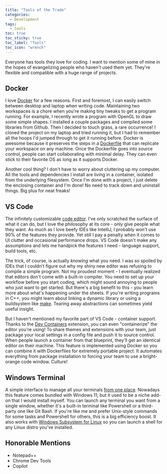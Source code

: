 ```yaml
---
title: "Tools of the Trade"
categories:
  - Development
tags:
  - tools
toc: true
toc_sticky: true
toc_label: "Tools"
toc_icon: "wrench"
---
```


Everyone has tools they love for coding. I want to mention some of mine in the hopes of evangelizing people who haven't used them yet. They're flexible and compatible with a huge range of projects.

## Docker

I love [Docker][docker] for a few reasons. First and foremost, I can easily switch between desktop and laptop when writing code. Maintaining two workspaces is a chore when you're making tiny tweaks to get a program running. For example, I recently wrote a program with OpenGL to draw some simple shapes. I installed a couple packages and compiled some libraries from Github. Then I decided to touch grass, a rare occurrence! I cloned the project on my laptop and tried running it, but I had to remember all the hoops I'd jumped through to get it running before. Docker is awesome because it preserves the steps in a [Dockerfile][dockerfile] that can replicate your workspace on any machine. Once the Dockerfile goes into source control, people can start collaborating with minimal delay. They can even stick to their favorite OS as long as it supports Docker.

Another cool thing? I don't have to worry about cluttering up my computer. All the tools and dependencies I install are living in a container, isolated from the underlying filesystem. Once I'm done with a project, I just delete the enclosing container and I'm done! No need to track down and uninstall things. Big plus for neat freaks!

## VS Code

The infinitely customizable [code editor][vs-code]. I've only scratched the surface of what it can do, but I love the philosophy at its core - only give people what they want. As much as I love beefy IDEs like IntelliJ, I probably won't use 90% of the features they provide. Yet still I pay a penalty when it comes to UI clutter and occasional performance drops. VS Code doesn't make any assumptions and lets me handpick the features I need - language support, build tools, etc.

The trick, of course, is actually *knowing* what you need. I was so spoiled by IDEs that I couldn't figure out why my shiny new editor was refusing to compile a simple program. Not my proudest moment - I eventually realized that editors don't come with a built-in compiler. You need to set up your workflow before you start coding, which might sound annoying to people who just want to get started. But there's a big benefit to this - you learn more about what's happening under the sheets. If you're writing programs in C++, you might learn about linking a dynamic library or using a buildsystem like [make][make]. Tearing away abstractions can sometimes yield useful insight.

But I haven't mentioned my favorite part of VS Code - container support. Thanks to the [Dev Containers][dev-containers] extension, you can even "containerize" the editor you're using! To share themes and extensions with your team, just package your local settings in a config file and push it to source control. When people launch a container from that blueprint, they'll get an identical editor on their machine. This feature is implemented using Docker so you can combine it with Dockerfiles for extremely portable project. It automates everything from package installation to forcing your team to use a bright-orange code window. Culture!

## Windows Terminal

A simple interface to manage all your terminals [from one place][windows-terminal]. Nowadays this feature comes bundled with Windows 11, but it used to be a niche add-on that I would install myself. You can launch any terminal you want from a single window, whether it's a built-in terminal like Powershell or a third-party one like Git Bash. If you're like me and prefer Unix-style commands for some tasks and Powershell for others, this is a big efficiency boost. It also works with [Windows Subsystem for Linux][wsl] so you can launch a shell for any Linux distro you've installed.

## Honorable Mentions
- Notepad++
- Chrome Dev Tools
- Copilot

[docker]: https://www.docker.com/
[dockerfile]: https://docs.docker.com/reference/dockerfile/
[vs-code]: https://code.visualstudio.com/
[make]: https://www.gnu.org/software/make/manual/make.html
[dev-containers]: https://code.visualstudio.com/docs/devcontainers/containers
[windows-terminal]: https://learn.microsoft.com/en-us/windows/terminal/
[wsl]: https://learn.microsoft.com/en-us/windows/wsl/